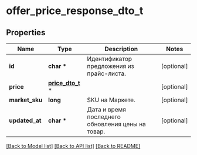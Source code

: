 # offer_price_response_dto_t

## Properties
Name | Type | Description | Notes
------------ | ------------- | ------------- | -------------
**id** | **char \*** | Идентификатор предложения из прайс-листа. | [optional] 
**price** | [**price_dto_t**](price_dto.md) \* |  | [optional] 
**market_sku** | **long** | SKU на Маркете. | [optional] 
**updated_at** | **char \*** | Дата и время последнего обновления цены на товар. | [optional] 

[[Back to Model list]](../README.md#documentation-for-models) [[Back to API list]](../README.md#documentation-for-api-endpoints) [[Back to README]](../README.md)


